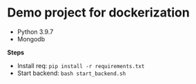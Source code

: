 # Demo project for dockerization

- Python 3.9.7
- Mongodb 

**Steps**
- Install req: ``pip install -r requirements.txt``
- Start backend: ``bash start_backend.sh``